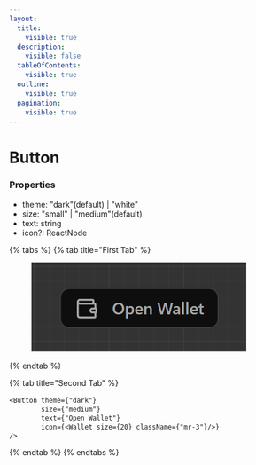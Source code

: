 ```yaml
---
layout:
  title:
    visible: true
  description:
    visible: false
  tableOfContents:
    visible: true
  outline:
    visible: true
  pagination:
    visible: true
---
```


# Button

### Properties

* theme: "dark"(default) | "white"
* size: "small" | "medium"(default)
* text: string
* icon?: ReactNode



{% tabs %}
{% tab title="First Tab" %}
<figure><img src=".gitbook/assets/image (2) (1) (1).png" alt=""><figcaption></figcaption></figure>
{% endtab %}

{% tab title="Second Tab" %}
```tsx
<Button theme={"dark"}
        size={"medium"}
        text={"Open Wallet"}
        icon={<Wallet size={20} className={"mr-3"}/>}
/>
```
{% endtab %}
{% endtabs %}
